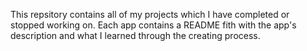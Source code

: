 This repsitory contains all of my projects which I have completed or stopped working on.  Each app contains a README fith  with the app's description and what I learned through the creating process.
